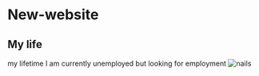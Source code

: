 # New-website
<h2>My life</h2>
my lifetime
I am currently unemployed but looking for employment 
<img src="images/Screenshot_20231119-094232_Google.jpg" alt="nails"
